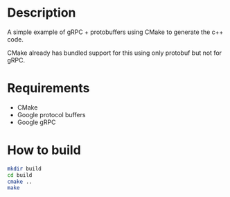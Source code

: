 # Description

A simple example of gRPC + protobuffers using CMake to generate the c++ code.

CMake already has bundled support for this using only protobuf but not for gRPC.

# Requirements

* CMake
* Google protocol buffers
* Google gRPC

# How to build

```bash
mkdir build
cd build
cmake ..
make
```
